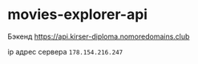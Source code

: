 # movies-explorer-api

Бэкенд https://api.kirser-diploma.nomoredomains.club

ip адрес сервера `178.154.216.247`
